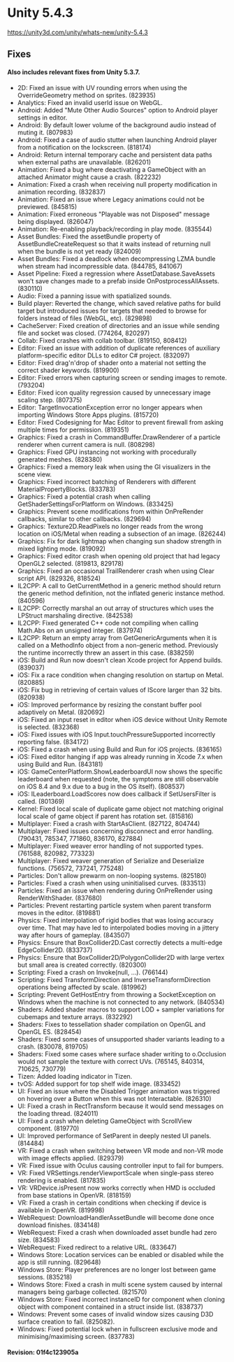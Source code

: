 # Unity 5.4.3

https://unity3d.com/unity/whats-new/unity-5.4.3

## Fixes



#### Also includes relevant fixes from Unity 5.3.7.

*   2D: Fixed an issue with UV rounding errors when using the OverrideGeometry method on sprites. (823935)
*   Analytics: Fixed an invalid userId issue on WebGL.
*   Android: Added "Mute Other Audio Sources" option to Android player settings in editor.
*   Android: By default lower volume of the background audio instead of muting it. (807983)
*   Android: Fixed a case of audio stutter when launching Android player from a notification on the lockscreen. (818174)
*   Android: Return internal temporary cache and persistent data paths when external paths are unavailable. (826201)
*   Animation: Fixed a bug where deactivating a GameObject with an attached Animator might cause a crash. (822232)
*   Animation: Fixed a crash when receiving null property modification in animation recording. (832837)
*   Animation: Fixed an issue where Legacy animations could not be previewed. (845815)
*   Animation: Fixed erroneous "Playable was not Disposed" message being displayed. (826047)
*   Animation: Re-enabling playback/recording in play mode. (835544)
*   Asset Bundles: Fixed the assetBundle property of AssetBundleCreateRequest so that it waits instead of returning null when the bundle is not yet ready (824009)
*   Asset Bundles: Fixed a deadlock when decompressing LZMA bundle when stream had incompressible data. (844785, 841067)
*   Asset Pipeline: Fixed a regression where AssetDatabase.SaveAssets won't save changes made to a prefab inside OnPostprocessAllAssets. (830110)
*   Audio: Fixed a panning issue with spatialized sounds.
*   Build player: Reverted the change, which saved relative paths for build target but introduced issues for targets that needed to browse for folders instead of files (WebGL, etc). (829898)
*   CacheServer: Fixed creation of directories and an issue while sending file and socket was closed. (774264, 820297)
*   Collab: Fixed crashes with collab toolbar. (819150, 808412)
*   Editor: Fixed an issue with addition of duplicate references of auxiliary platform-specific editor DLLs to editor C# project. (832097)
*   Editor: Fixed drag'n'drop of shader onto a material not setting the correct shader keywords. (819900)
*   Editor: Fixed errors when capturing screen or sending images to remote. (793204)
*   Editor: Fixed icon quality regression caused by unnecessary image scaling step. (807375)
*   Editor: TargetInvocationException error no longer appears when importing Windows Store Apps plugins. (815720)
*   Editor: Fixed Codesigning for Mac Editor to prevent firewall from asking multiple times for permission. (819351)
*   Graphics: Fixed a crash in CommandBuffer.DrawRenderer of a particle renderer when current camera is null. (808298)
*   Graphics: Fixed GPU instancing not working with procedurally generated meshes. (828380)
*   Graphics: Fixed a memory leak when using the GI visualizers in the scene view.
*   Graphics: Fixed incorrect batching of Renderers with different MaterialPropertyBlocks. (833783)
*   Graphics: Fixed a potential crash when calling GetShaderSettingsForPlatform on Windows. (833425)
*   Graphics: Prevent scene modifications from within OnPreRender callbacks, similar to other callbacks. (829694)
*   Graphics: Texture2D.ReadPixels no longer reads from the wrong location on iOS/Metal when reading a subsection of an image. (826244)
*   Graphics: Fix for dark lightmap when changing sun shadow strength in mixed lighting mode. (819092)
*   Graphics: Fixed editor crash when opening old project that had legacy OpenGL2 selected. (819813, 829178)
*   Graphics: Fixed an occasional TrailRenderer crash when using Clear script API. (829326, 818524)
*   IL2CPP: A call to GetCurrentMethod in a generic method should return the generic method definition, not the inflated generic instance method. (840596)
*   IL2CPP: Correctly marshal an out array of structures which uses the LPStruct marshaling directive. (842538)
*   IL2CPP: Fixed generated C++ code not compiling when calling Math.Abs on an unsigned integer. (837974)
*   IL2CPP: Return an empty array from GetGenericArguments when it is called on a MethodInfo object from a non-generic method. Previously the runtime incorrectly threw an assert in this case. (838259)
*   iOS: Build and Run now doesn't clean Xcode project for Append builds. (839037)
*   iOS: Fix a race condition when changing resolution on startup on Metal. (820885)
*   iOS: Fix bug in retrieving of certain values of IScore larger than 32 bits. (820938)
*   iOS: Improved performance by resizing the constant buffer pool adaptively on Metal. (820692)
*   iOS: Fixed an input reset in editor when iOS device without Unity Remote is selected. (832368)
*   iOS: Fixed issues with iOS Input.touchPressureSupported incorrectly reporting false. (834172)
*   iOS: Fixed a crash when using Build and Run for iOS projects. (836165)
*   iOS: Fixed editor hanging if app was already running in Xcode 7.x when using Build and Run. (843181)
*   iOS: GameCenterPlatform.ShowLeaderboardUI now shows the specific leaderboard when requested (note, the symptoms are still observable on iOS 8.4 and 9.x due to a bug in the OS itself). (808537)
*   iOS: ILeaderboard.LoadScores now does callback if SetUsersFilter is called. (801369)
*   Kernel: Fixed local scale of duplicate game object not matching original local scale of game object if parent has rotation set. (815816)
*   Multiplayer: Fixed a crash with StartAsClient. (827122, 804744)
*   Multiplayer: Fixed issues concerning disconnect and error handling. (790431, 785347, 771860, 836170, 827884)
*   Multiplayer: Fixed weaver error handling of not supported types. (761588, 820982, 773323)
*   Multiplayer: Fixed weaver generation of Serialize and Deserialize functions. (756572, 737241, 775248)
*   Particles: Don't allow prewarm on non-looping systems. (825180)
*   Particles: Fixed a crash when using uninitialised curves. (833513)
*   Particles: Fixed an issue when rendering during OnPreRender using RenderWithShader. (837680)
*   Particles: Prevent restarting particle system when parent transform moves in the editor. (819881)
*   Physics: Fixed interpolation of rigid bodies that was losing accuracy over time. That may have led to interpolated bodies moving in a jittery way after hours of gameplay. (843507)
*   Physics: Ensure that BoxCollider2D.Cast correctly detects a multi-edge EdgeCollider2D. (833737)
*   Physics: Ensure that BoxCollider2D/PolygonCollider2D with large vertex but small area is created correctly. (820300)
*   Scripting: Fixed a crash on Invoke(null, …). (766144)
*   Scripting: Fixed TransformDirection and InverseTransformDirection operations being affected by scale. (819962)
*   Scripting: Prevent GetHostEntry from throwing a SocketException on Windows when the machine is not connected to any network. (840534)
*   Shaders: Added shader macros to support LOD + sampler variations for cubemaps and texture arrays. (832292)
*   Shaders: Fixes to tessellation shader compilation on OpenGL and OpenGL ES. (828454)
*   Shaders: Fixed some cases of unsupported shader variants leading to a crash. (830078, 819705)
*   Shaders: Fixed some cases where surface shader writing to o.Occlusion would not sample the texture with correct UVs. (765145, 840314, 710625, 730779)
*   Tizen: Added loading indicator in Tizen.
*   tvOS: Added support for top shelf wide image. (833452)
*   UI: Fixed an issue where the Disabled Trigger animation was triggered on hovering over a Button when this was not Interactable. (826310)
*   UI: Fixed a crash in RectTransform because it would send messages on the loading thread. (824011)
*   UI: Fixed a crash when deleting GameObject with ScrollView component. (819770)
*   UI: Improved performance of SetParent in deeply nested UI panels. (814484)
*   VR: Fixed a crash when switching between VR mode and non-VR mode with image effects applied. (829379)
*   VR: Fixed issue with Oculus causing controller input to fail for bumpers.
*   VR: Fixed VRSettings.renderViewportScale when single-pass stereo rendering is enabled. (817835)
*   VR: VRDevice.isPresent now works correctly when HMD is occluded from base stations in OpenVR. (818159)
*   VR: Fixed a crash in certain conditions when checking if device is available in OpenVR. (819998)
*   WebRequest: DownloadHandlerAssetBundle will become done once download finishes. (834148)
*   WebRequest: Fixed a crash when downloaded asset bundle had zero size. (834583)
*   WebRequest: Fixed redirect to a relative URL. (833647)
*   Windows Store: Location services can be enabled or disabled while the app is still running. (829648)
*   Windows Store: Player preferences are no longer lost between game sessions. (835218)
*   Windows Store: Fixed a crash in multi scene system caused by internal managers being garbage collected. (821570)
*   Windows Store: Fixed incorrect instanceID for component when cloning object with component contained in a struct inside list. (838737)
*   Windows: Prevent some cases of invalid window sizes causing D3D surface creation to fail. (825082).
*   Windows: Fixed potential lock when in fullscreen exclusive mode and minimising/maximising screen. (837783)

#### Revision: 01f4c123905a